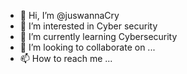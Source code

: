- 👋 Hi, I’m @juswannaCry
- 👀 I’m interested in Cyber security 
- 🌱 I’m currently learning Cybersecurity
- 💞️ I’m looking to collaborate on ...
- 📫 How to reach me ...

<!---
juswannaCry/juswannaCry is a ✨ special ✨ repository because its `README.md` (this file) appears on your GitHub profile.
You can click the Preview link to take a look at your changes.
--->
